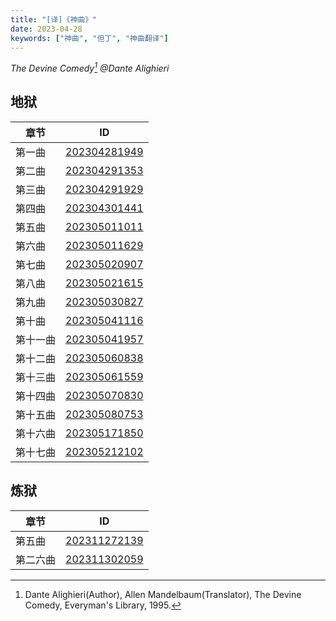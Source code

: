```yaml
---
title: "[译]《神曲》"
date: 2023-04-28
keywords: ["神曲", "但丁", "神曲翻译"]
---
```


*The Devine Comedy[^1]
@Dante Alighieri*
## 地狱
|章节|ID|
|----|----|
|第一曲|[202304281949](/202304281949)|
|第二曲|[202304291353](/202304291353)|
|第三曲|[202304291929](/202304291929)|
|第四曲|[202304301441](/202304301441)|
|第五曲|[202305011011](/202305011011)|
|第六曲|[202305011629](/202305011629)|
|第七曲|[202305020907](/202305020907)|
|第八曲|[202305021615](/202305021615)|
|第九曲|[202305030827](/202305030827)|
|第十曲|[202305041116](/202305041116)|
|第十一曲|[202305041957](/202305041957)|
|第十二曲|[202305060838](/202305060838)|
|第十三曲|[202305061559](/202305061559)|
|第十四曲|[202305070830](/202305070830)|
|第十五曲|[202305080753](/202305080753)|
|第十六曲|[202305171850](/202305171850)|
|第十七曲|[202305212102](/202305212102)|

## 炼狱
|章节|ID|
|----|----|
|第五曲|[202311272139](/202311272139)|
|第二六曲|[202311302059](/202311302059)|

[^1]: Dante Alighieri(Author), Allen Mandelbaum(Translator), The Devine Comedy, Everyman's Library, 1995.